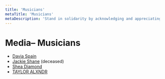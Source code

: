 ```yaml
---
title: 'Musicians'
metaTitle: 'Musicians'
metaDescription: 'Stand in solidarity by acknowledging and appreciating black trans perspectives.'
---
```


# Media– Musicians

- [Davia Spain](https://www.dailyxtra.com/davia-spain-black-trans-music-168741)
- [Jackie Shane](https://www.youtube.com/watch?v=wiDVfi5dVp0&feature=emb_title) (deceased)
- [Shea Diamond](https://www.youtube.com/channel/UCAY6-gJ77ThUWslPYmKXvtw)
- [TAYLOR ALXNDR](https://www.tayloralxndr.com/)
